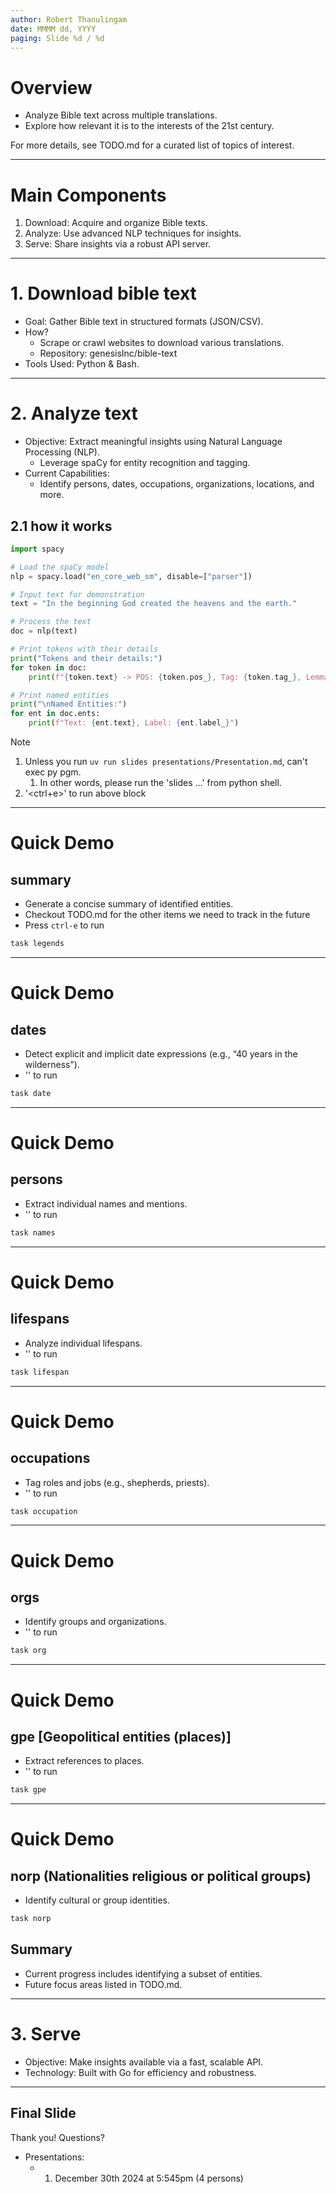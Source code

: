 ```yaml
---
author: Robert Thanulingam
date: MMMM dd, YYYY
paging: Slide %d / %d
---
```


# Overview
<!-- markdownlint-disable MD001 MD005 single-h1 no-duplicate-heading no-inline-html-->

- Analyze Bible text across multiple translations.
- Explore how relevant it is to the interests of the 21st century.

For more details, see TODO.md for a curated list of topics of interest.

---

# Main Components

1. Download: Acquire and organize Bible texts.
2. Analyze: Use advanced NLP techniques for insights.
3. Serve: Share insights via a robust API server.

---

# 1. Download bible text

- Goal: Gather Bible text in structured formats (JSON/CSV).
- How?
  - Scrape or crawl websites to download various translations.
  - Repository: genesisInc/bible-text
- Tools Used: Python & Bash.

---

# 2. Analyze text

- Objective: Extract meaningful insights using Natural Language Processing (NLP).
  - Leverage spaCy for entity recognition and tagging.
- Current Capabilities:
  - Identify persons, dates, occupations, organizations, locations, and more.

## 2.1 how it works

```python
import spacy

# Load the spaCy model
nlp = spacy.load("en_core_web_sm", disable=["parser"])

# Input text for demonstration
text = "In the beginning God created the heavens and the earth."

# Process the text
doc = nlp(text)

# Print tokens with their details
print("Tokens and their details:")
for token in doc:
    print(f"{token.text} -> POS: {token.pos_}, Tag: {token.tag_}, Lemma: {token.lemma_}")

# Print named entities
print("\nNamed Entities:")
for ent in doc.ents:
    print(f"Text: {ent.text}, Label: {ent.label_}")
```

Note

1. Unless you run `uv run slides presentations/Presentation.md`, can't exec py pgm.
   1. In other words, please run the 'slides ...' from python shell.
2. '<ctrl+e>' to run above block

---

# Quick Demo

## summary

- Generate a concise summary of identified entities.
- Checkout TODO.md for the other items we need to track in the future
- Press `ctrl-e` to run

```bash
task legends
```

---

# Quick Demo

## dates

- Detect explicit and implicit date expressions (e.g., “40 years in the wilderness”).
- '<ctrl-e>' to run

```bash
task date
```

---

# Quick Demo

## persons

- Extract individual names and mentions.
- '<ctrl-e>' to run

```bash
task names
```

---

# Quick Demo

## lifespans

- Analyze individual lifespans.
- '<ctrl-e>' to run

```bash
task lifespan
```

---

# Quick Demo

## occupations

- Tag roles and jobs (e.g., shepherds, priests).
- '<ctrl-e>' to run

```bash
task occupation
```

---

# Quick Demo

## orgs

- Identify groups and organizations.
- '<ctrl-e>' to run

```bash
task org
```

---

# Quick Demo

## gpe [Geopolitical entities (places)]

- Extract references to places.
- '<ctrl-e>' to run

```bash
task gpe
```

---

# Quick Demo

## norp (Nationalities religious or political groups)

- Identify cultural or group identities.

```bash
task norp
```

## Summary

- Current progress includes identifying a subset of entities.
- Future focus areas listed in TODO.md.
  
---

# 3. Serve

- Objective: Make insights available via a fast, scalable API.
- Technology: Built with Go for efficiency and robustness.

---

## Final Slide

Thank you! Questions?

- Presentations:
  - 1. December 30th 2024 at 5:545pm (4 persons)
